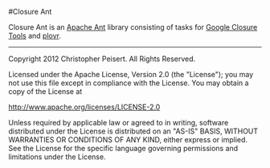 #Closure Ant

Closure Ant is an [Apache Ant](http://ant.apache.org/) library consisting of
tasks for [Google Closure Tools](https://developers.google.com/closure/) and
[plovr](http://plovr.com/).


- - - - -
Copyright 2012 Christopher Peisert. All Rights Reserved.

Licensed under the Apache License, Version 2.0 (the "License"); you may not use
this file except in compliance with the License. You may obtain a copy of the
License at

http://www.apache.org/licenses/LICENSE-2.0

Unless required by applicable law or agreed to in writing, software distributed
under the License is distributed on an "AS-IS" BASIS, WITHOUT WARRANTIES OR
CONDITIONS OF ANY KIND, either express or implied. See the License for the
specific language governing permissions and limitations under the License.
